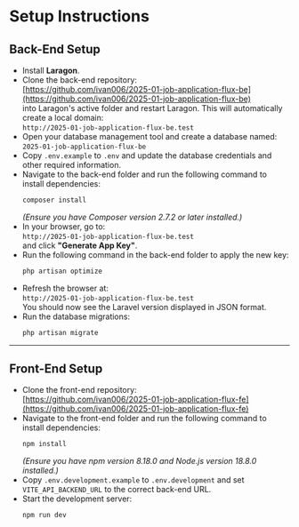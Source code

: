 # **Setup Instructions**

## **Back-End Setup**

- Install **Laragon**.
- Clone the back-end repository:  
  [https://github.com/ivan006/2025-01-job-application-flux-be](https://github.com/ivan006/2025-01-job-application-flux-be)  
  into Laragon's active folder and restart Laragon. This will automatically create a local domain:  
  `http://2025-01-job-application-flux-be.test`
- Open your database management tool and create a database named:  
  `2025-01-job-application-flux-be`
- Copy `.env.example` to `.env` and update the database credentials and other required information.
- Navigate to the back-end folder and run the following command to install dependencies:
  ```bash
  composer install
  ```
  *(Ensure you have Composer version 2.7.2 or later installed.)*
- In your browser, go to:  
  `http://2025-01-job-application-flux-be.test`  
  and click **"Generate App Key"**.
- Run the following command in the back-end folder to apply the new key:
  ```bash
  php artisan optimize
  ```
- Refresh the browser at:  
  `http://2025-01-job-application-flux-be.test`  
  You should now see the Laravel version displayed in JSON format.
- Run the database migrations:
  ```bash
  php artisan migrate
  ```

---

## **Front-End Setup**

- Clone the front-end repository:  
  [https://github.com/ivan006/2025-01-job-application-flux-fe](https://github.com/ivan006/2025-01-job-application-flux-fe)
- Navigate to the front-end folder and run the following command to install dependencies:
  ```bash
  npm install
  ```
  *(Ensure you have npm version 8.18.0 and Node.js version 18.8.0 installed.)*
- Copy `.env.development.example` to `.env.development` and set `VITE_API_BACKEND_URL` to the correct back-end URL.
- Start the development server:
  ```bash
  npm run dev
  ```

